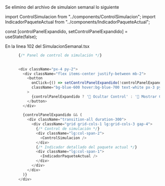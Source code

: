 Se elimino del archivo de simulaion semanal lo siguiente 

import ControlSimulacion from "../components/ControlSimulacion";
import IndicadorPaqueteActual from "../components/IndicadorPaqueteActual";


const [controlPanelExpandido, setControlPanelExpandido] = useState(false);

En la linea 102 del SimulacionSemanal.tsx
```js
      {/* Panel de control de simulación */}
      
    
      <div className="px-4 py-2">
        <div className="flex items-center justify-between mb-2">
          <button
            onClick={() => setControlPanelExpandido(!controlPanelExpandido)}
            className="bg-blue-600 hover:bg-blue-700 text-white px-3 py-1 rounded-md text-sm font-medium transition-colors"
          >
            {controlPanelExpandido ? '🔼 Ocultar Control' : '🔽 Mostrar Control de Simulación'}
          </button>
        </div>
        
        {controlPanelExpandido && (
          <div className="transition-all duration-300">
            <div className="grid grid-cols-1 lg:grid-cols-3 gap-4">
              {/* Control de simulación */}
              <div className="lg:col-span-2">
                <ControlSimulacion />
              </div>
              {/* Indicador detallado del paquete actual */}
              <div className="lg:col-span-1">
                <IndicadorPaqueteActual />
              </div>
            </div>
          </div>
        )}
      </div>
```
